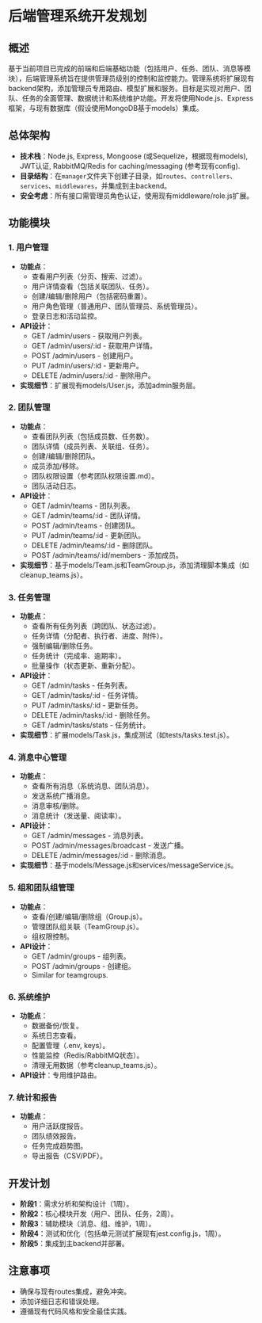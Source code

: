 # 后端管理系统开发规划

## 概述
基于当前项目已完成的前端和后端基础功能（包括用户、任务、团队、消息等模块），后端管理系统旨在提供管理员级别的控制和监控能力。管理系统将扩展现有backend架构，添加管理员专用路由、模型扩展和服务。目标是实现对用户、团队、任务的全面管理、数据统计和系统维护功能。开发将使用Node.js、Express框架，与现有数据库（假设使用MongoDB基于models）集成。

## 总体架构
- **技术栈**：Node.js, Express, Mongoose (或Sequelize，根据现有models), JWT认证, RabbitMQ/Redis for caching/messaging (参考现有config).
- **目录结构**：在`manager`文件夹下创建子目录，如`routes`、`controllers`、`services`、`middlewares`，并集成到主backend。
- **安全考虑**：所有接口需管理员角色认证，使用现有middleware/role.js扩展。

## 功能模块

### 1. 用户管理
- **功能点**：
  - 查看用户列表（分页、搜索、过滤）。
  - 用户详情查看（包括关联团队、任务）。
  - 创建/编辑/删除用户（包括密码重置）。
  - 用户角色管理（普通用户、团队管理员、系统管理员）。
  - 登录日志和活动监控。
- **API设计**：
  - GET /admin/users - 获取用户列表。
  - GET /admin/users/:id - 获取用户详情。
  - POST /admin/users - 创建用户。
  - PUT /admin/users/:id - 更新用户。
  - DELETE /admin/users/:id - 删除用户。
- **实现细节**：扩展现有models/User.js，添加admin服务层。

### 2. 团队管理
- **功能点**：
  - 查看团队列表（包括成员数、任务数）。
  - 团队详情（成员列表、关联组、任务）。
  - 创建/编辑/删除团队。
  - 成员添加/移除。
  - 团队权限设置（参考团队权限设置.md）。
  - 团队活动日志。
- **API设计**：
  - GET /admin/teams - 团队列表。
  - GET /admin/teams/:id - 团队详情。
  - POST /admin/teams - 创建团队。
  - PUT /admin/teams/:id - 更新团队。
  - DELETE /admin/teams/:id - 删除团队。
  - POST /admin/teams/:id/members - 添加成员。
- **实现细节**：基于models/Team.js和TeamGroup.js，添加清理脚本集成（如cleanup_teams.js）。

### 3. 任务管理
- **功能点**：
  - 查看所有任务列表（跨团队、状态过滤）。
  - 任务详情（分配者、执行者、进度、附件）。
  - 强制编辑/删除任务。
  - 任务统计（完成率、逾期率）。
  - 批量操作（状态更新、重新分配）。
- **API设计**：
  - GET /admin/tasks - 任务列表。
  - GET /admin/tasks/:id - 任务详情。
  - PUT /admin/tasks/:id - 更新任务。
  - DELETE /admin/tasks/:id - 删除任务。
  - GET /admin/tasks/stats - 任务统计。
- **实现细节**：扩展models/Task.js，集成测试（如tests/tasks.test.js）。

### 4. 消息中心管理
- **功能点**：
  - 查看所有消息（系统消息、团队消息）。
  - 发送系统广播消息。
  - 消息审核/删除。
  - 消息统计（发送量、阅读率）。
- **API设计**：
  - GET /admin/messages - 消息列表。
  - POST /admin/messages/broadcast - 发送广播。
  - DELETE /admin/messages/:id - 删除消息。
- **实现细节**：基于models/Message.js和services/messageService.js。

### 5. 组和团队组管理
- **功能点**：
  - 查看/创建/编辑/删除组（Group.js）。
  - 管理团队组关联（TeamGroup.js）。
  - 组权限控制。
- **API设计**：
  - GET /admin/groups - 组列表。
  - POST /admin/groups - 创建组。
  - Similar for teamgroups.

### 6. 系统维护
- **功能点**：
  - 数据备份/恢复。
  - 系统日志查看。
  - 配置管理（.env, keys）。
  - 性能监控（Redis/RabbitMQ状态）。
  - 清理无用数据（参考cleanup_teams.js）。
- **API设计**：专用维护路由。

### 7. 统计和报告
- **功能点**：
  - 用户活跃度报告。
  - 团队绩效报告。
  - 任务完成趋势图。
  - 导出报告（CSV/PDF）。

## 开发计划
- **阶段1**：需求分析和架构设计（1周）。
- **阶段2**：核心模块开发（用户、团队、任务，2周）。
- **阶段3**：辅助模块（消息、组、维护，1周）。
- **阶段4**：测试和优化（包括单元测试扩展现有jest.config.js，1周）。
- **阶段5**：集成到主backend并部署。

## 注意事项
- 确保与现有routes集成，避免冲突。
- 添加详细日志和错误处理。
- 遵循现有代码风格和安全最佳实践。